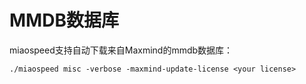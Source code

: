 # MMDB数据库

miaospeed支持自动下载来自Maxmind的mmdb数据库：

```
./miaospeed misc -verbose -maxmind-update-license <your license>
```
